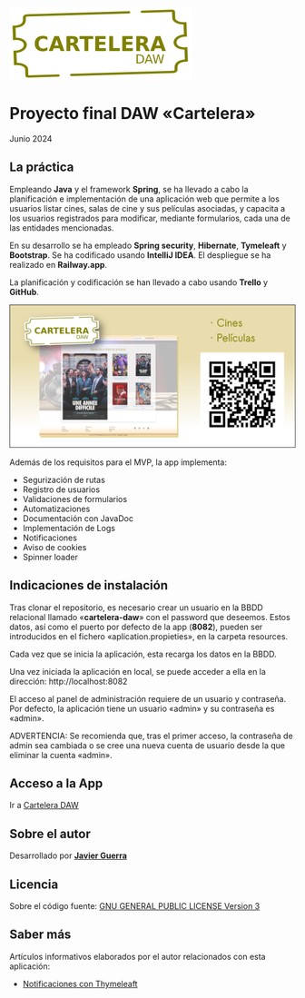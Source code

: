 ![Logo Cartelera](src/main/resources/static/img/logo.svg)  

# Proyecto final DAW «Cartelera»

Junio 2024

## La práctica

Empleando **Java** y el framework **Spring**, se ha llevado a cabo la planificación e implementación de una aplicación web que permite a los usuarios listar cines, salas de cine y sus películas asociadas, y capacita a los usuarios registrados para modificar, mediante formularios, cada una de las entidades mencionadas.

En su desarrollo se ha empleado **Spring security**, **Hibernate**, **Tymeleaft** y **Bootstrap**. Se ha codificado usando **IntelliJ IDEA**. El despliegue se ha realizado en **Railway.app**.

La planificación y codificación se han llevado a cabo usando **Trello** y **GitHub**.

![Banner](src/main/resources/static/img/banner.png)

Además de los requisitos para el MVP, la app implementa:

- Segurización de rutas
- Registro de usuarios
- Validaciones de formularios
- Automatizaciones
- Documentación con JavaDoc
- Implementación de Logs
- Notificaciones
- Aviso de cookies
- Spinner loader

## Indicaciones de instalación

Tras clonar el repositorio, es necesario crear un usuario en la BBDD relacional llamado «**cartelera-daw**» con el password que deseemos. Estos datos, así como el puerto por defecto de la app (**8082**), pueden ser introducidos en el fichero «aplication.propieties», en la carpeta resources.

Cada vez que se inicia la aplicación, esta recarga los datos en la BBDD.

Una vez iniciada la aplicación en local, se puede acceder a ella en la dirección: http://localhost:8082

El acceso al panel de administración requiere de un usuario y contraseña. Por defecto, la aplicación tiene un usuario «admin» y su contraseña es «admin».

ADVERTENCIA: Se recomienda que, tras el primer acceso, la contraseña de admin sea cambiada o se cree una nueva cuenta de usuario desde la que eliminar la cuenta «admin».

## Acceso a la App

Ir a [Cartelera DAW](https://cartelera-daw.up.railway.app/)

## Sobre el autor

Desarrollado por [**Javier Guerra**](https://javguerra.github.io/)

## Licencia

Sobre el código fuente: [GNU GENERAL PUBLIC LICENSE Version 3](LICENSE)

## Saber más

Artículos informativos elaborados por el autor relacionados con esta aplicación:

- [Notificaciones con Thymeleaft](https://javguerra.github.io/2024-07-03-notificaciones-thymeleaft/)